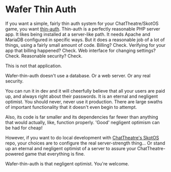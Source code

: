 # Wafer Thin Auth

If you want a simple, fairly thin auth system for your ChatTheatre/SkotOS game, you want [thin-auth](https://github.com/ChatTheatre/thin-auth). Thin-auth is a perfectly reasonable PHP server app. It likes being installed at a server-like path. It needs Apache and MariaDB configured in specific ways. But it does a reasonable job of a lot of things, using a fairly small amount of code. Billing? Check. Verifying for your app that billing happened? Check. Web interface for changing settings? Check. Reasonable security? Check.

This is not that application.

Wafer-thin-auth doesn't use a database. Or a web server. Or any real security.

You can run it in dev and it will cheerfully believe that all your users are paid up, and always right about their passwords. It is an eternal and negligent optimist. You should never, never use it production. There are large swaths of important functionality that it doesn't even begin to attempt.

Also, its code is far smaller and its dependencies far fewer than anything that would actually, like, function properly. 'Good' negligent optimism can be had for cheap!

However, if you want to do local development with [ChatTheatre's SkotOS](https://github.com/ChatTheatre/SkotOS) repo, your choices are to configure the real server-strength thing... Or stand up an eternal and negligent optimist of a server to assure your ChatTheatre-powered game that everything is fine.

Wafer-thin-auth is that negligent optimist. You're welcome.
